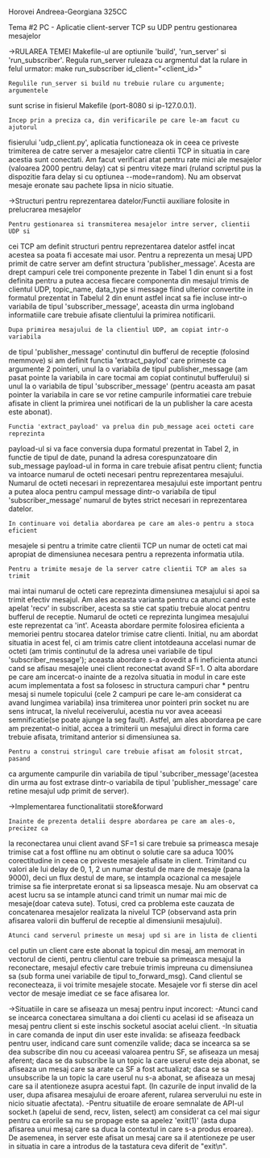 Horovei Andreea-Georgiana
325CC

Tema #2 PC - Aplicatie client-server TCP su UDP pentru gestionarea mesajelor


->RULAREA TEMEI
	Makefile-ul are optiunile 'build', 'run_server' si 'run_subscriber'. 
Regula run_server ruleaza cu argmentul dat la rulare in felul urmator:
	make run_subscriber id_client="<client_id>"

	Regulile run_server si build nu trebuie rulare cu argumente; argumentele 
sunt scrise in fisierul Makefile (port-8080 si ip-127.0.0.1).



	Incep prin a preciza ca, din verificarile pe care le-am facut cu ajutorul 
fisierului 'udp_client.py', aplicatia functioneaza ok in ceea ce priveste 
trimiterea de catre server a mesajelor catre clientii TCP in situatia in care 
acestia sunt conectati. Am facut verificari atat pentru rate mici ale mesajelor
(valoarea 2000 pentru delay) cat si pentru viteze mari (ruland scriptul pus la 
dispozitie fara delay si cu optiunea --mode=random). Nu am observat mesaje
eronate sau pachete lipsa in nicio situatie.

->Structuri pentru reprezentarea datelor/Functii auxiliare folosite in prelucrarea 
mesajelor

	Pentru gestionarea si transmiterea mesajelor intre server, clientii UDP si 
cei TCP am definit structuri pentru reprezentarea datelor astfel incat acestea 
sa poata fi accesate mai usor. Pentru a reprezenta un mesaj UPD primit de catre 
server am defint structura 'publisher_message'. Acesta are drept campuri cele 
trei componente prezente in Tabel 1 din enunt si a fost definita pentru a 
putea accesa fiecare componenta din mesajul trimis de clientul UDP,
topic_name, data_type si message fiind ulterior convertite in formatul prezentat
in Tabelul 2 din enunt astfel incat sa fie incluse intr-o variabila de tipul 
'subscriber_message', aceasta din urma ingloband informatiile care trebuie 
afisate clientului la primirea notificarii. 
	
	Dupa primirea mesajului de la clientiul UDP, am copiat intr-o variabila
de tipul 'publisher_message' continutul din bufferul de receptie (folosind memmove)
si am definit functia 'extract_paylod' care primeste ca argumente 2 pointeri, 
unul la o variabila de tipul publisher_message (am pasat pointe la variabila in care
tocmai am copiat continutul bufferului) si unul la o variabila de tipul
'subscriber_message' (pentru aceasta am pasat pointer la variabila in care se vor 
retine campurile informatiei care trebuie afisate in client la primirea unei 
notificari de la un publisher la care acesta este abonat). 
	
	Functia 'extract_payload' va prelua din pub_message acei octeti care reprezinta 
payload-ul si va face conversia dupa formatul prezentat in Tabel 2, in functie de 
tipul de date, punand la adresa corespunzatoare din sub_message payload-ul in forma 
in care trebuie afisat pentru client; functia va intoarce numarul de octeti necesari 
pentru reprezentarea mesajului. Numarul de octeti necesari in reprezentarea mesajului
este important pentru a putea aloca pentru campul message dintr-o variabila de 
tipul 'subscriber_message' numarul de bytes strict necesari in reprezentarea 
datelor.
	
	In continuare voi detalia abordarea pe care am ales-o pentru a stoca eficient 
mesajele si pentru a trimite catre clientii TCP un numar de octeti cat mai 
apropiat de dimensiunea necesara pentru a reprezenta informatia utila.

	Pentru a trimite mesaje de la server catre clientii TCP am ales sa trimit
mai intai numarul de octeti care reprezinta dimensiunea mesajului si apoi sa trimit 
efectiv mesajul. Am ales aceasta varianta pentru ca atunci cand este apelat 
'recv' in subscriber, acesta sa stie cat spatiu trebuie alocat pentru 
bufferul de receptie. Numarul de octeti ce reprezinta lungimea mesajului este 
reprezentat ca 'int'. Aceasta abordare permite folosirea eficienta a memoriei 
pentru stocarea datelor trimise catre clienti. Initial, nu am abordat situatia 
in acest fel, ci am trimis catre client intotdeauna accelasi numar de octeti
(am trimis continutul de la adresa unei variabile de tipul 'subscriber_message');
aceasta abordare s-a dovedit a fi ineficienta atunci cand se afisau mesajele 
unei client reconectat avand SF=1. O alta abordare pe care am incercat-o inainte 
de a rezolva situatia in modul in care este acum implementata a fost sa 
folosesc in structura campuri char * pentru mesaj si numele topicului (cele 2 
campuri pe care le-am considerat ca avand lungimea variabila) insa trimiterea 
unor pointeri prin socket nu are sens intrucat, la nivelul receiverului, acestia 
nu vor avea aceeasi semnificatie(se poate ajunge la seg fault). Astfel, am ales 
abordarea pe care am prezentat-o initial, accea a trimiterii un mesajului
direct in forma care trebuie afisata, trimitand anterior si dimensiunea sa.

	Pentru a construi stringul care trebuie afisat am folosit strcat, pasand 
ca argumente campurile din variabila de tipul 'subcriber_message'(acestea din urma
au fost extrase dintr-o variabila de tipul 'publisher_message' care retine mesajul
udp primit de server).

->Implementarea functionalitatii store&forward

	Inainte de prezenta detalii despre abordarea pe care am ales-o, precizez ca 
la reconectarea unui client avand SF=1 si care trebuie sa primeasca mesaje 
trimise cat a fost offline nu am obtinut o solutie care sa aduca 100% corectitudine
in ceea ce priveste mesajele afisate in client. Trimitand cu valori ale lui delay 
de 0, 1, 2 un numar destul de mare de mesaje (pana la 9000), deci un flux destul de mare, 
se intampla ocazional ca mesajele trimise sa fie interpretate eronat si sa 
lipseasca mesaje. Nu am observat ca acest lucru sa se intample atunci cand trimit 
un numar mai mic de mesaje(doar cateva sute). Totusi, cred ca problema este 
cauzata de concatenarea mesajelor realizata la nivelul TCP (observand asta prin 
afisarea valorii din bufferul de receptie al dimensiunii mesajului).

	Atunci cand serverul primeste un mesaj upd si are in lista de clienti
cel putin un client care este abonat la topicul din mesaj, am memorat in vectorul
de cienti, pentru clientul care trebuie sa primeasca mesajul la reconectare, 
mesajul efectiv care trebuie trimis impreuna cu dimensiunea sa (sub forma unei 
variabile de tipul to_forward_msg). Cand clientul se reconecteaza, ii voi trimite
mesajele stocate. Mesajele vor fi sterse din acel vector de mesaje imediat ce 
se face afisarea lor.


->Situatiile in care se afiseaza un mesaj pentru input incorect:
	-Atunci cand se incearca conectarea simultana a doi clienti cu acelasi id 
se afiseaza un mesaj pentru client si este inschis socketul asociat acelui client.
	-In situatia in care comanda de input din user este invalida: se afiseaza 
feedback pentru user, indicand care sunt comenzile valide; daca se incearca 
sa se dea subscribe din nou cu aceeasi valoarea pentru SF, se afiseaza un mesaj 
aferent; daca se da subscribe la un topic la care userul este deja abonat, se 
afiseaza un mesaj care sa arate ca SF a fost actualizat; daca se sa unsubscribe 
la un topic la care userul nu s-a abonat, se afiseaza un mesaj care sa il 
atentioneze asupra acestui fapt. (In cazurile de input invalid de la user, 
dupa afisarea mesajului de eroare aferent, rularea serverului nu este in nicio
situatie afectata).
	-Pentru situatiile de eroare semnalate de API-ul socket.h (apelui de send, recv, 
listen, select) am considerat ca cel mai sigur pentru ca erorile sa nu se propage
este sa apelez 'exit(1)' (asta dupa afisarea unui mesaj care sa duca la contextul 
in care s-a produs eroarea). De asemenea, in server este afisat un mesaj care sa
il atentioneze pe user in situatia in care a introdus de la tastatura ceva 
diferit de "exit\n".


